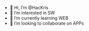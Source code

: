 - 👋 Hi, I’m @HacKris
- 👀 I’m interested in SW
- 🌱 I’m currently learning WEB
- 💞️ I’m looking to collaborate on APPs

<!---
KrisTikhon/KrisTikhon is a ✨ special ✨ repository because its `README.md` (this file) appears on your GitHub profile.
You can click the Preview link to take a look at your changes.
--->
